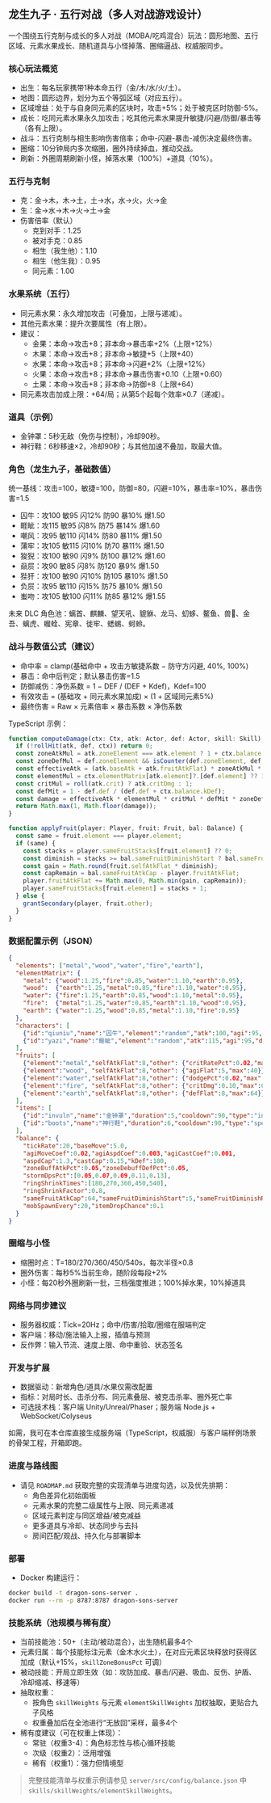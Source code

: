 ## 龙生九子 · 五行对战（多人对战游戏设计）

一个围绕五行克制与成长的多人对战（MOBA/吃鸡混合）玩法：圆形地图、五行区域、元素水果成长、随机道具与小怪掉落、圈缩逼战、权威服同步。

### 核心玩法概览
- 出生：每名玩家携带1种本命五行（金/木/水/火/土）。
- 地图：圆形边界，划分为五个等弧区域（对应五行）。
- 区域增益：处于与自身同元素的区块时，攻击+5%；处于被克区时防御-5%。
- 成长：吃同元素水果永久加攻击；吃其他元素水果提升敏捷/闪避/防御/暴击等（各有上限）。
- 战斗：五行克制与相生影响伤害倍率；命中-闪避-暴击-减伤决定最终伤害。
- 圈缩：10分钟局内多次缩圈，圈外持续掉血，推动交战。
- 刷新：外圈周期刷新小怪，掉落水果（100%）+道具（10%）。

### 五行与克制
- 克：金→木，木→土，土→水，水→火，火→金
- 生：金→水→木→火→土→金
- 伤害倍率（默认）
  - 克到对手：1.25
  - 被对手克：0.85
  - 相生（我生他）：1.10
  - 相生（他生我）：0.95
  - 同元素：1.00

### 水果系统（五行）
- 同元素水果：永久增加攻击（可叠加，上限与递减）。
- 其他元素水果：提升次要属性（有上限）。
- 建议：
  - 金果：本命→攻击+8；非本命→暴击率+2%（上限+12%）
  - 木果：本命→攻击+8；非本命→敏捷+5（上限+40）
  - 水果：本命→攻击+8；非本命→闪避+2%（上限+12%）
  - 火果：本命→攻击+8；非本命→暴击伤害+0.10（上限+0.60）
  - 土果：本命→攻击+8；非本命→防御+8（上限+64）
- 同元素攻击加成上限：+64/局；从第5个起每个效率×0.7（递减）。

### 道具（示例）
- 金钟罩：5秒无敌（免伤与控制），冷却90秒。
- 神行鞋：6秒移速×2，冷却90秒；与其他加速不叠加，取最大值。

### 角色（龙生九子，基础数值）
统一基线：攻击=100，敏捷=100，防御=80，闪避=10%，暴击率=10%，暴击伤害=1.5
- 囚牛：攻100 敏95 闪12% 防90 暴10% 爆1.50
- 睚眦：攻115 敏95 闪8% 防75 暴14% 爆1.60
- 嘲风：攻95 敏110 闪14% 防80 暴11% 爆1.50
- 蒲牢：攻105 敏115 闪10% 防70 暴11% 爆1.50
- 狻猊：攻100 敏90 闪9% 防100 暴12% 爆1.60
- 赑屃：攻90 敏85 闪8% 防120 暴9% 爆1.50
- 狴犴：攻100 敏90 闪10% 防105 暴10% 爆1.50
- 负屃：攻95 敏110 闪15% 防75 暴10% 爆1.50
- 蚩吻：攻105 敏100 闪11% 防85 暴12% 爆1.55

未来 DLC 角色池：螭首、麒麟、望天吼、貔貅、龙马、虭蛥、鳌鱼、兽𧉚、金吾、螭虎、𧖣𧊲、宪章、徙牢、蟋蜴、蚵蛉。

### 战斗与数值公式（建议）
- 命中率 = clamp(基础命中 + 攻击方敏捷系数 − 防守方闪避, 40%, 100%)
- 暴击：命中后判定；默认暴击伤害=1.5
- 防御减伤：净伤系数 = 1 − DEF / (DEF + Kdef)，Kdef=100
- 有效攻击 = (基础攻 + 同元素水果加成) × (1 + 区域同元素5%)
- 最终伤害 = Raw × 元素倍率 × 暴击系数 × 净伤系数

TypeScript 示例：
```ts
function computeDamage(ctx: Ctx, atk: Actor, def: Actor, skill: Skill): number {
  if (!rollHit(atk, def, ctx)) return 0;
  const zoneAtkMul = atk.zoneElement === atk.element ? 1 + ctx.balance.zoneBuffAtkPct : 1;
  const zoneDefMul = def.zoneElement && isCounter(def.zoneElement, def.element) ? 1 - ctx.balance.zoneDebuffDefPct : 1;
  const effectiveAtk = (atk.baseAtk + atk.fruitAtkFlat) * zoneAtkMul * skill.power;
  const elementMul = ctx.elementMatrix[atk.element]?.[def.element] ?? 1;
  const critMul = roll(atk.crit) ? atk.critDmg : 1;
  const defMit = 1 - def.def / (def.def + ctx.balance.kDef);
  const damage = effectiveAtk * elementMul * critMul * defMit * zoneDefMul;
  return Math.max(1, Math.floor(damage));
}

function applyFruit(player: Player, fruit: Fruit, bal: Balance) {
  const same = fruit.element === player.element;
  if (same) {
    const stacks = player.sameFruitStacks[fruit.element] ?? 0;
    const diminish = stacks >= bal.sameFruitDiminishStart ? bal.sameFruitDiminishRate : 1;
    const gain = Math.round(fruit.selfAtkFlat * diminish);
    const capRemain = bal.sameFruitAtkCap - player.fruitAtkFlat;
    player.fruitAtkFlat += Math.max(0, Math.min(gain, capRemain));
    player.sameFruitStacks[fruit.element] = stacks + 1;
  } else {
    grantSecondary(player, fruit.other);
  }
}
```

### 数据配置示例（JSON）
```json
{
  "elements": ["metal","wood","water","fire","earth"],
  "elementMatrix": {
    "metal": {"wood":1.25,"fire":0.85,"water":1.10,"earth":0.95},
    "wood":  {"earth":1.25,"metal":0.85,"fire":1.10,"water":0.95},
    "water": {"fire":1.25,"earth":0.85,"wood":1.10,"metal":0.95},
    "fire":  {"metal":1.25,"water":0.85,"earth":1.10,"wood":0.95},
    "earth": {"water":1.25,"wood":0.85,"metal":1.10,"fire":0.95}
  },
  "characters": [
    {"id":"qiuniu","name":"囚牛","element":"random","atk":100,"agi":95,"dodge":0.12,"def":90,"crit":0.10,"critDmg":1.5},
    {"id":"yazi","name":"睚眦","element":"random","atk":115,"agi":95,"dodge":0.08,"def":75,"crit":0.14,"critDmg":1.6}
  ],
  "fruits": [
    {"element":"metal","selfAtkFlat":8,"other": {"critRatePct":0.02,"max":0.12}},
    {"element":"wood", "selfAtkFlat":8,"other": {"agiFlat":5,"max":40}},
    {"element":"water","selfAtkFlat":8,"other": {"dodgePct":0.02,"max":0.12}},
    {"element":"fire", "selfAtkFlat":8,"other": {"critDmg":0.10,"max":0.60}},
    {"element":"earth","selfAtkFlat":8,"other": {"defFlat":8,"max":64}}
  ],
  "items": [
    {"id":"invuln","name":"金钟罩","duration":5,"cooldown":90,"type":"invulnerable"},
    {"id":"boots","name":"神行鞋","duration":6,"cooldown":90,"type":"speed","multiplier":2.0}
  ],
  "balance": {
    "tickRate":20,"baseMove":5.0,
    "agiMoveCoef":0.02,"agiAspdCoef":0.003,"agiCastCoef":0.001,
    "aspdCap":1.3,"castCap":0.15,"kDef":100,
    "zoneBuffAtkPct":0.05,"zoneDebuffDefPct":0.05,
    "stormDpsPct":[0.05,0.07,0.09,0.11,0.13],
    "ringShrinkTimes":[180,270,360,450,540],
    "ringShrinkFactor":0.8,
    "sameFruitAtkCap":64,"sameFruitDiminishStart":5,"sameFruitDiminishRate":0.7,
    "mobSpawnEvery":20,"itemDropChance":0.1
  }
}
```

### 圈缩与小怪
- 缩圈时点：T=180/270/360/450/540s，每次半径×0.8
- 圈外伤害：每秒5%当前生命，随阶段每段+2%
- 小怪：每20秒外圈刷新一批，三档强度推进；100%掉水果，10%掉道具

### 网络与同步建议
- 服务器权威：Tick=20Hz；命中/伤害/拾取/圈缩在服端判定
- 客户端：移动/施法输入上报，插值与预测
- 反作弊：输入节流、速度上限、命中重验、状态签名

### 开发与扩展
- 数据驱动：新增角色/道具/水果仅需改配置
- 指标：对局时长、击杀分布、同元素叠层、被克击杀率、圈外死亡率
- 可选技术栈：客户端 Unity/Unreal/Phaser；服务端 Node.js + WebSocket/Colyseus

如需，我可在本仓库直接生成服务端（TypeScript，权威服）与客户端样例场景的骨架工程，开箱即跑。

### 进度与路线图
- 请见 `ROADMAP.md` 获取完整的实现清单与进度勾选，以及优先排期：
  - 角色差异化初始面板
  - 元素水果的完整二级属性与上限、同元素递减
  - 区域元素判定与同区增益/被克减益
  - 更多道具与冷却、状态同步与去抖
  - 房间匹配/观战、持久化与部署脚本

### 部署
- Docker 构建运行：
```bash
docker build -t dragon-sons-server .
docker run --rm -p 8787:8787 dragon-sons-server
```

### 技能系统（池规模与稀有度）
- 当前技能池：50+（主动/被动混合），出生随机最多4个
- 元素归属：每个技能标注元素（金木水火土），在对应元素区块释放时获得区加成（默认+15%，`skillZoneBonusPct` 可调）
- 被动技能：开局立即生效（如：攻防加成、暴击/闪避、吸血、反伤、护盾、冷却缩减、移速等）
- 抽取权重：
  - 按角色 `skillWeights` 与元素 `elementSkillWeights` 加权抽取，更贴合九子风格
  - 权重叠加后在全池进行“无放回”采样，最多4个
- 稀有度建议（可在权重上体现）：
  - 常驻（权重3-4）：角色标志性与核心循环技能
  - 次级（权重2）：泛用增强
  - 稀有（权重1）：强力但情境型

> 完整技能清单与权重示例请参见 `server/src/config/balance.json` 中 `skills/skillWeights/elementSkillWeights`。
